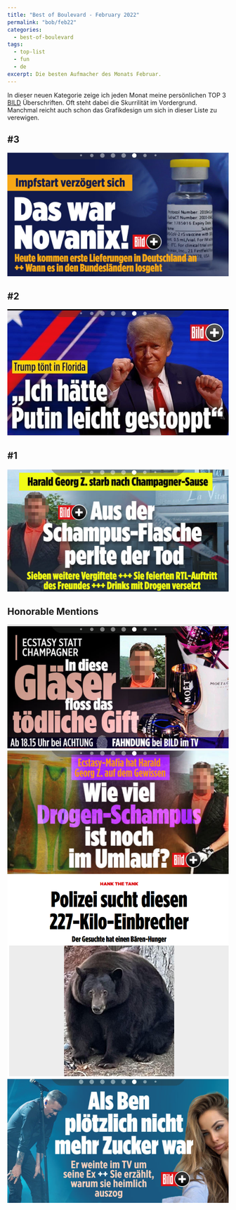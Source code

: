 ```yaml
---
title: "Best of Boulevard - February 2022"
permalink: "bob/feb22"
categories:
  - best-of-boulevard
tags:
  - top-list
  - fun
  - de
excerpt: Die besten Aufmacher des Monats Februar.
---
```


In dieser neuen Kategorie zeige ich jeden Monat meine persönlichen TOP 3 [BILD](https://www.bild.de/) Überschriften.
Oft steht dabei die Skurrilität im Vordergrund.
Manchmal reicht auch schon das Grafikdesign um sich in dieser Liste zu verewigen.


## #3
![Novanix](/assets/images/bob/2022-02/nova.PNG)


## #2
![Trump](/assets/images/bob/2022-02/trump.PNG)


## #1
![Ectasy](/assets/images/bob/2022-02/schampus1.PNG)


## Honorable Mentions
![Ectasy 3](/assets/images/bob/2022-02/schampus3.PNG)
![Ectasy 2](/assets/images/bob/2022-02/schampus2.PNG)
![Hank](/assets/images/bob/2022-02/hank.png)
![Zucker](/assets/images/bob/2022-02/ben.PNG)
